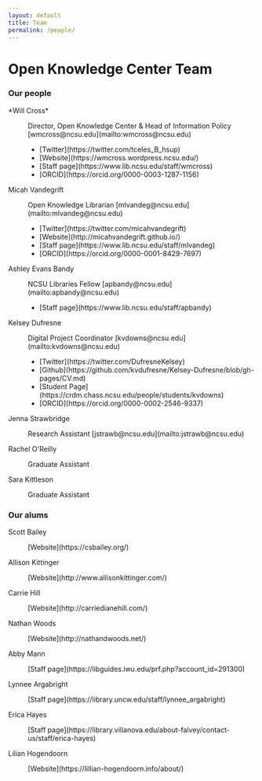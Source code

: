 ```yaml
---
layout: default 
title: Team
permalink: /people/
---
```


# Open Knowledge Center Team

<h3 id="content">Our people </h3>
<dl>
<dt>*Will Cross*</dt>
	<dd>
		<p>Director, Open Knowledge Center &amp; Head of Information Policy [wmcross@ncsu.edu](mailto:wmcross@ncsu.edu)
		<ul>
			<li>[Twitter](https://twitter.com/tceles_B_hsup)</li>
			<li>[Website](https://wmcross.wordpress.ncsu.edu/)</li>
			<li>[Staff page](https://www.lib.ncsu.edu/staff/wmcross)</li>
			<li>[ORCID](https://orcid.org/0000-0003-1287-1156)</li>	
		</ul>
		</p>
	</dd>
	
<dt>Micah Vandegrift</dt>
	<dd>
		<p>Open Knowledge Librarian [mlvandeg@ncsu.edu](mailto:mlvandeg@ncsu.edu)
		<ul>
			<li>[Twitter](https://twitter.com/micahvandegrift)</li>
			<li>[Website](http://micahvandegrift.github.io/)</li>
			<li>[Staff page](https://www.lib.ncsu.edu/staff/mlvandeg)</li>
			<li>[ORCID](https://orcid.org/0000-0001-8429-7697)</li>	
		</ul>
		</p>
	</dd>
	
<dt>Ashley Evans Bandy</dt>
	<dd>
		<p>NCSU Libraries Fellow [apbandy@ncsu.edu](mailto:apbandy@ncsu.edu)
		<ul>
			<li>[Staff page](https://www.lib.ncsu.edu/staff/apbandy)</li>
		</ul>	
		</p>
	</dd>

<dt>Kelsey Dufresne</dt>
	<dd>
		<p>Digital Project Coordinator [kvdowns@ncsu.edu](mailto:kvdowns@ncsu.edu)
		<ul>
			<li>[Twitter](https://twitter.com/DufresneKelsey)</li>
			<li>[Github](https://github.com/kvdufresne/Kelsey-Dufresne/blob/gh-pages/CV.md)</li>
			<li>[Student Page](https://crdm.chass.ncsu.edu/people/students/kvdowns)</li>
			<li>[ORCID](https://orcid.org/0000-0002-2546-9337)</li>	
		</ul>
		</p>
	</dd>
	
<dt>Jenna Strawbridge</dt>
	<dd>
		<p>Research Assistant [jstrawb@ncsu.edu](mailto:jstrawb@ncsu.edu)</p>
	</dd>
	
<dt>Rachel O&#39;Reilly</dt>
	<dd>
		<p>Graduate Assistant</p>
	</dd>

<dt>Sara Kittleson</dt>
	<dd>
		<p>Graduate Assistant</p>
	</dd>
	
</dl>	
	
<h3 id="content">Our alums</h3>
 <dl>
	<dt>Scott Bailey</dt>
	<dd>
		<p>[Website](https://csbailey.org/)</p>
	</dd>
	<dt>Allison Kittinger</dt>
	<dd>
		<p>[Website](http://www.allisonkittinger.com/)</p>
	</dd>
	<dt>Carrie Hill</dt>
	<dd>
		<p>[Website](http://carriedianehill.com/)</p>
	</dd>
	<dt>Nathan Woods</dt>
	<dd>
		<p>[Website](http://nathandwoods.net/)</p>
	</dd>
	<dt>Abby Mann</dt>
	<dd>
		<p>[Staff page](https://libguides.iwu.edu/prf.php?account_id=291300)</p>
	</dd>
	<dt>Lynnee Argabright</dt>
	<dd>
		<p>[Staff page](https://library.uncw.edu/staff/lynnee_argabright)</p>
	</dd>
	<dt>Erica Hayes</dt>
	<dd>
		<p>[Staff page](https://library.villanova.edu/about-falvey/contact-us/staff/erica-hayes)</p>
	</dd>
	<dt>Lilian Hogendoorn</dt>
	<dd>
		<p>[Website](https://lillian-hogendoorn.info/about/)</p>
	</dd>
</dl>	
	




